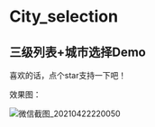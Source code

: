 # City_selection
## 三级列表+城市选择Demo

喜欢的话，点个star支持一下吧！


效果图：

![微信截图_20210422220050](https://user-images.githubusercontent.com/70384877/115731166-7f99df80-a3b9-11eb-94c9-108da9d823ff.png)

